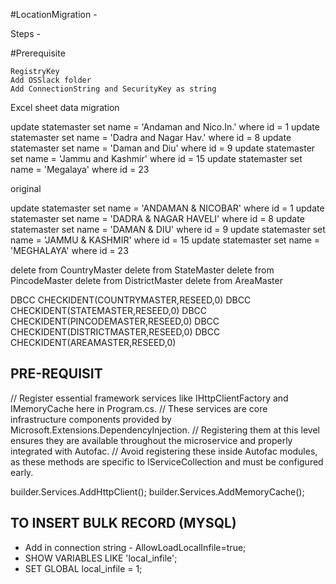 #LocationMigration - 

Steps - 

#Prerequisite

	RegistryKey
	Add OSSlack folder
	Add ConnectionString and SecurityKey as string


Excel sheet data migration

update statemaster set name = 'Andaman and Nico.In.' where id = 1
update statemaster set name = 'Dadra and Nagar Hav.' where id = 8
update statemaster set name = 'Daman and Diu' where id = 9
update statemaster set name = 'Jammu and Kashmir' where id = 15
update statemaster set name = 'Megalaya' where id = 23


original

update statemaster set name = 'ANDAMAN & NICOBAR' where id = 1
update statemaster set name = 'DADRA & NAGAR HAVELI' where id = 8
update statemaster set name = 'DAMAN & DIU' where id = 9
update statemaster set name = 'JAMMU & KASHMIR' where id = 15
update statemaster set name = 'MEGHALAYA' where id = 23


delete from CountryMaster
delete from StateMaster
delete from PincodeMaster
delete from DistrictMaster
delete from AreaMaster

DBCC CHECKIDENT(COUNTRYMASTER,RESEED,0)
DBCC CHECKIDENT(STATEMASTER,RESEED,0)
DBCC CHECKIDENT(PINCODEMASTER,RESEED,0)
DBCC CHECKIDENT(DISTRICTMASTER,RESEED,0)
DBCC CHECKIDENT(AREAMASTER,RESEED,0)

## PRE-REQUISIT

// Register essential framework services like IHttpClientFactory and IMemoryCache here in Program.cs.
// These services are core infrastructure components provided by Microsoft.Extensions.DependencyInjection.
// Registering them at this level ensures they are available throughout the microservice and properly integrated with Autofac.
// Avoid registering these inside Autofac modules, as these methods are specific to IServiceCollection and must be configured early.

builder.Services.AddHttpClient();
builder.Services.AddMemoryCache();  

## TO INSERT BULK RECORD (MYSQL)
-	Add in connection string - AllowLoadLocalInfile=true;
-	SHOW VARIABLES LIKE 'local_infile';
-	SET GLOBAL local_infile = 1;
